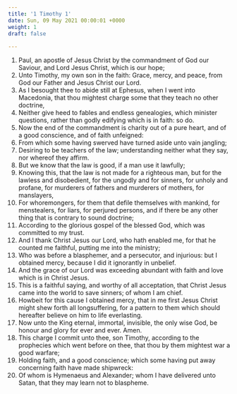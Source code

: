 ```yaml
---
title: '1 Timothy 1'
date: Sun, 09 May 2021 00:00:01 +0000
weight: 1
draft: false
  
---
```


1. Paul, an apostle of Jesus Christ by the commandment of God our Saviour, and Lord Jesus Christ, which is our hope;
2. Unto Timothy, my own son in the faith: Grace, mercy, and peace, from God our Father and Jesus Christ our Lord.
3. As I besought thee to abide still at Ephesus, when I went into Macedonia, that thou mightest charge some that they teach no other doctrine,
4. Neither give heed to fables and endless genealogies, which minister questions, rather than godly edifying which is in faith: so do.
5. Now the end of the commandment is charity out of a pure heart, and of a good conscience, and of faith unfeigned:
6. From which some having swerved have turned aside unto vain jangling;
7. Desiring to be teachers of the law; understanding neither what they say, nor whereof they affirm.
8. But we know that the law is good, if a man use it lawfully;
9. Knowing this, that the law is not made for a righteous man, but for the lawless and disobedient, for the ungodly and for sinners, for unholy and profane, for murderers of fathers and murderers of mothers, for manslayers,
10. For whoremongers, for them that defile themselves with mankind, for menstealers, for liars, for perjured persons, and if there be any other thing that is contrary to sound doctrine;
11. According to the glorious gospel of the blessed God, which was committed to my trust.
12. And I thank Christ Jesus our Lord, who hath enabled me, for that he counted me faithful, putting me into the ministry;
13. Who was before a blasphemer, and a persecutor, and injurious: but I obtained mercy, because I did it ignorantly in unbelief.
14. And the grace of our Lord was exceeding abundant with faith and love which is in Christ Jesus.
15. This is a faithful saying, and worthy of all acceptation, that Christ Jesus came into the world to save sinners; of whom I am chief.
16. Howbeit for this cause I obtained mercy, that in me first Jesus Christ might shew forth all longsuffering, for a pattern to them which should hereafter believe on him to life everlasting.
17. Now unto the King eternal, immortal, invisible, the only wise God, be honour and glory for ever and ever. Amen.
18. This charge I commit unto thee, son Timothy, according to the prophecies which went before on thee, that thou by them mightest war a good warfare;
19. Holding faith, and a good conscience; which some having put away concerning faith have made shipwreck:
20. Of whom is Hymenaeus and Alexander; whom I have delivered unto Satan, that they may learn not to blaspheme.
